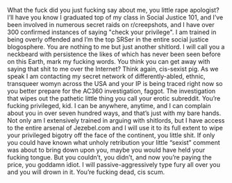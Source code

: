 What the fuck did you just fucking say about me, you little rape apologist? I’ll have you know I graduated top of my class in Social Justice 101, and I’ve been involved in numerous secret raids on r/creepshots, and I have over 300 confirmed instances of saying "check your privilege". I am trained in being overly offended and I’m the top SRSer in the entire social justice blogosphere. You are nothing to me but just another shitlord. I will call you a neckbeard with persistence the likes of which has never been seen before on this Earth, mark my fucking words. You think you can get away with saying that shit to me over the Internet? Think again, cis-sexist pig. As we speak I am contacting my secret network of differently-abled, ethnic, transqueer womyn across the USA and your IP is being traced right now so you better prepare for the AC360 investigation, faggot. The investigation that wipes out the pathetic little thing you call your erotic subreddit. You’re fucking privileged, kid. I can be anywhere, anytime, and I can complain about you in over seven hundred ways, and that’s just with my bare hands. Not only am I extensively trained in arguing with shitlords, but I have access to the entire arsenal of Jezebel.com and I will use it to its full extent to wipe your privileged bigotry off the face of the continent, you little shit. If only you could have known what unholy retribution your little “sexist” comment was about to bring down upon you, maybe you would have held your fucking tongue. But you couldn’t, you didn’t, and now you’re paying the price, you goddamn idiot. I will passive-aggressively type fury all over you and you will drown in it. You’re fucking dead, cis scum.
